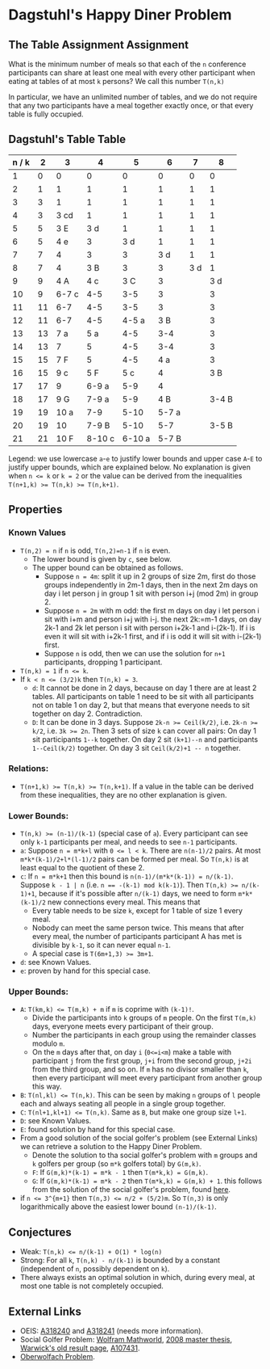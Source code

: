 # Dagstuhl's Happy Diner Problem

## The Table Assignment Assignment

What is the minimum number of meals so that each of the `n` conference participants can share at least one meal with every other participant when eating at tables of at most `k` persons? We call this number `T(n,k)`

In particular, we have an unlimited number of tables, and we do not require that any two participants have a meal together exactly once, or that every table is fully occupied.

## Dagstuhl's Table Table

| n / k |  2  |  3    |  4    |  5    |  6    |  7    |  8
|-------|-----|-------|-------|-------|-------|-------|-------
|   1   |  0  |  0    |  0    |  0    |  0    |  0    |  0 
|   2   |  1  |  1    |  1    |  1    |  1    |  1    |  1
|   3   |  3  |  1    |  1    |  1    |  1    |  1    |  1
|   4   |  3  |  3  cd|  1    |  1    |  1    |  1    |  1
|   5   |  5  |  3   E|  3  d |  1    |  1    |  1    |  1
|   6   |  5  |  4  e |  3    |  3  d |  1    |  1    |  1
|   7   |  7  |  4    |  3    |  3    |  3   d|  1    |  1
|   8   |  7  |  4    |  3   B|  3    |  3    |  3 d  |  1
|   9   |  9  |  4   A|  4  c |  3   C|  3    |       |  3 d
|   10  |  9  | 6-7 c |  4-5  | 3-5   |  3    |       |  3 
|   11  | 11  | 6-7   |  4-5  | 3-5   |  3    |       |  3
|   12  | 11  | 6-7   |  4-5  | 4-5 a |  3   B|       |  3
|   13  | 13  | 7   a |  5  a | 4-5   |  3-4  |       |  3
|   14  | 13  | 7     |  5    | 4-5   |  3-4  |       |  3
|   15  | 15  | 7    F|  5    | 4-5   |  4   a|       |  3
|   16  | 15  | 9   c |  5   F|  5  c |  4    |       |  3 B
|   17  | 17  | 9     | 6-9 a | 5-9   |  4    |       |
|   18  | 17  | 9    G| 7-9 a | 5-9   |  4   B|       |  3-4 B
|   19  | 19  | 10  a | 7-9   |5-10   |  5-7 a|       |
|   20  | 19  | 10    | 7-9 B |5-10   |  5-7  |       |  3-5 B
|   21  | 21  | 10   F|8-10 c |6-10 a |  5-7 B|       |

Legend: we use lowercase `a`-`e` to justify lower bounds and upper case `A`-`E` to justify upper bounds, which are explained below. 
No explanation is given when `n <= k` or `k = 2` or the value can be derived from the inequalities `T(n+1,k) >= T(n,k) >= T(n,k+1)`.

## Properties

### Known Values
* `T(n,2) = n` if `n` is odd, `T(n,2)=n-1` if `n` is even.
  * The lower bound is given by `c`, see below. 
  * The upper bound can be obtained as follows.
    * Suppose `n = 4m`: split it up in 2 groups of size 2m, first do those groups independently in 2m-1 days, then in the next 2m days on day i let person j in group 1 sit with person i+j (mod 2m) in group 2.
    * Suppose `n = 2m` with m odd:
      the first m days on day i let person i sit with i+m and person i+j with i-j.
      the next 2k:=m-1 days, on day 2k-1 and 2k let person i sit with person i+2k-1 and i-(2k-1). If i is even it will sit with i+2k-1 first, and if i is odd it will sit with i-(2k-1) first.
    * Suppose `n` is odd, then we can use the solution for `n+1` participants, dropping 1 participant.
* `T(n,k) = 1` if `n <= k`.
* If `k < n <= (3/2)k` then `T(n,k) = 3`.
  * `d`: It cannot be done in 2 days, because on day 1 there are at least 2 tables. All participants on table 1 need to be sit with all participants not on table 1 on day 2, but that means that everyone needs to sit together on day 2. Contradiction.
  * `D`: It can be done in 3 days. Suppose `2k-n >= Ceil(k/2)`, i.e. `2k-n >= k/2`, i.e. `3k >= 2n`.
    Then 3 sets of size `k` can cover all pairs: 
    On day 1 sit participants `1--k` together.
    On day 2 sit `(k+1)--n` and participants `1--Ceil(k/2)` together.
    On day 3 sit `Ceil(k/2)+1 -- n` together.

### Relations:
* `T(n+1,k) >= T(n,k) >= T(n,k+1)`. If a value in the table can be derived from these inequalities, they are no other explanation is given.


### Lower Bounds:
* `T(n,k) >= (n-1)/(k-1)` (special case of `a`). Every participant can see only `k-1` participants per meal, and needs to see `n-1` participants.
* `a`: Suppose `n = m*k+l` with `0 <= l < k`.
  There are `n(n-1)/2` pairs. 
  At most `m*k*(k-1)/2+l*(l-1)/2` pairs can be formed per meal.
  So `T(n,k)` is at least equal to the quotient of these 2.
* `c`: If `n = m*k+1` then this bound is `n(n-1)/(m*k*(k-1)) = n/(k-1)`. 
  Suppose `k - 1 | n` (i.e. `n == -(k-1) mod k(k-1)`). Then
  `T(n,k) >= n/(k-1)+1`, because if it's possible after `n/(k-1)` days, we need to form `m*k*(k-1)/2` new connections every meal. This means that
  * Every table needs to be size `k`, except for 1 table of size 1 every meal.
  * Nobody can meet the same person twice.
  This means that after every meal, the number of participants participant A has met is divisible by `k-1`, so it can never equal `n-1`.
  * A special case is `T(6m+1,3) >= 3m+1`.
* `d`: see Known Values.
* `e`: proven by hand for this special case.

### Upper Bounds:
* `A`: `T(km,k) <= T(m,k) + m` if `m` is coprime with `(k-1)!`.
  * Divide the participants into `k` groups of `m` people. On the first `T(m,k)` days, everyone meets every participant of their group.
  * Number the participants in each group using the remainder classes modulo `m`.
  * On the `m` days after that, on day `i` (`0<=i<m`) make a table with participant `j` from the first group, `j+i` from the second group, `j+2i` from the third group, and so on. If `m` has no divisor smaller than `k`, then every participant will meet every participant from another group this way.
* `B`: `T(nl,kl) <= T(n,k)`. This can be seen by making `n` groups of `l` people each and always seating all people in a single group together.
* `C`: `T(nl+1,kl+1) <= T(n,k)`. Same as `B`, but make one group size `l+1`.
* `D`: see Known Values.
* `E`: found solution by hand for this special case.
* From a good solution of the social golfer's problem (see External Links) we can retrieve a solution to the Happy Diner Problem. 
  * Denote the solution to tha social golfer's problem with `m` groups and `k` golfers per group (so `m*k` golfers total) by `G(m,k)`.
  * `F`: If `G(m,k)*(k-1) = m*k - 1` then `T(m*k,k) = G(m,k)`.
  * `G`: If `G(m,k)*(k-1) = m*k - 2` then `T(m*k,k) = G(m,k) + 1`.
this follows from the solution of the social golfer's problem, found [here](http://web.archive.org/web/20050308115423/http://www.icparc.ic.ac.uk/~wh/golf/).
* if `n <= 3^{m+1}` then `T(n,3) <= n/2 + (5/2)m`. So `T(n,3)` is only logarithmically above the easiest lower bound `(n-1)/(k-1)`.


## Conjectures

* Weak: `T(n,k) <= n/(k-1) + O(1) * log(n)`
* Strong: For all `k`, `T(n,k) - n/(k-1)` is bounded by a constant (independent of `n`, possibly dependent on `k`).
* There always exists an optimal solution in which, during every meal, at most one table is not completely occupied.


## External Links

* OEIS: [A318240](https://oeis.org/draft/A318240) and [A318241](https://oeis.org/draft/A318241) (needs more information).
* Social Golfer Problem: [Wolfram Mathworld](http://mathworld.wolfram.com/SocialGolferProblem.html), [2008 master thesis](https://www.metalevel.at/sgp/), [Warwick's old result page](http://web.archive.org/web/20050308115423/http://www.icparc.ic.ac.uk/~wh/golf/), [A107431](https://oeis.org/A107431).
* [Oberwolfach Problem](http://facultyweb.kennesaw.edu/shollid4/oberwolfach.php).



